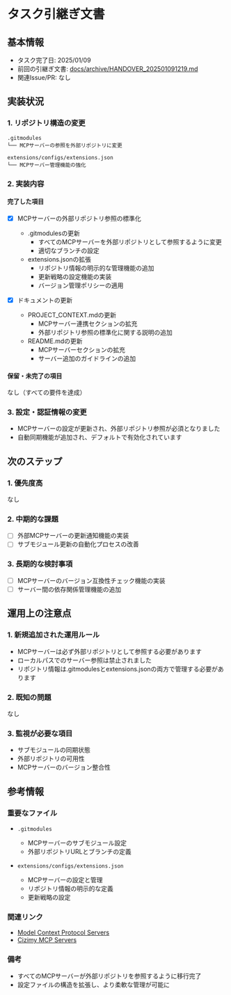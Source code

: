 # タスク引継ぎ文書

## 基本情報

- タスク完了日: 2025/01/09
- 前回の引継ぎ文書: [docs/archive/HANDOVER_202501091219.md](archive/HANDOVER_202501091219.md)
- 関連Issue/PR: なし

## 実装状況

### 1. リポジトリ構造の変更

```
.gitmodules
└── MCPサーバーの参照を外部リポジトリに変更

extensions/configs/extensions.json
└── MCPサーバー管理機能の強化
```

### 2. 実装内容

#### 完了した項目

- [x] MCPサーバーの外部リポジトリ参照の標準化
  - .gitmodulesの更新
    - すべてのMCPサーバーを外部リポジトリとして参照するように変更
    - 適切なブランチの設定
  - extensions.jsonの拡張
    - リポジトリ情報の明示的な管理機能の追加
    - 更新戦略の設定機能の実装
    - バージョン管理ポリシーの適用

- [x] ドキュメントの更新
  - PROJECT_CONTEXT.mdの更新
    - MCPサーバー連携セクションの拡充
    - 外部リポジトリ参照の標準化に関する説明の追加
  - README.mdの更新
    - MCPサーバーセクションの拡充
    - サーバー追加のガイドラインの追加

#### 保留・未完了の項目

なし（すべての要件を達成）

### 3. 設定・認証情報の変更

- MCPサーバーの設定が更新され、外部リポジトリ参照が必須となりました
- 自動同期機能が追加され、デフォルトで有効化されています

## 次のステップ

### 1. 優先度高

なし

### 2. 中期的な課題

- [ ] 外部MCPサーバーの更新通知機能の実装
- [ ] サブモジュール更新の自動化プロセスの改善

### 3. 長期的な検討事項

- [ ] MCPサーバーのバージョン互換性チェック機能の実装
- [ ] サーバー間の依存関係管理機能の追加

## 運用上の注意点

### 1. 新規追加された運用ルール

- MCPサーバーは必ず外部リポジトリとして参照する必要があります
- ローカルパスでのサーバー参照は禁止されました
- リポジトリ情報は.gitmodulesとextensions.jsonの両方で管理する必要があります

### 2. 既知の問題

なし

### 3. 監視が必要な項目

- サブモジュールの同期状態
- 外部リポジトリの可用性
- MCPサーバーのバージョン整合性

## 参考情報

### 重要なファイル

- `.gitmodules`
  - MCPサーバーのサブモジュール設定
  - 外部リポジトリURLとブランチの定義

- `extensions/configs/extensions.json`
  - MCPサーバーの設定と管理
  - リポジトリ情報の明示的な定義
  - 更新戦略の設定

### 関連リンク

- [Model Context Protocol Servers](https://github.com/modelcontextprotocol/servers)
- [Cizimy MCP Servers](https://github.com/Cizimy)

### 備考

- すべてのMCPサーバーが外部リポジトリを参照するように移行完了
- 設定ファイルの構造を拡張し、より柔軟な管理が可能に